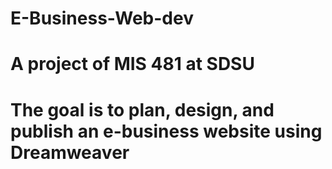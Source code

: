 # E-Business-Web-dev

# A project of MIS 481 at SDSU
# The goal is to plan, design, and publish an e-business website using Dreamweaver 
